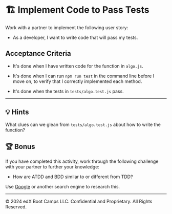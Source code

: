 # 🏗️ Implement Code to Pass Tests

Work with a partner to implement the following user story:

* As a developer, I want to write code that will pass my tests.

## Acceptance Criteria

* It's done when I have written code for the function in `algo.js`.

* It's done when I can run `npm run test` in the command line before I move on, to verify that I correctly implemented each method.

* It's done when the tests in `tests/algo.test.js` pass.

---

## 💡 Hints

What clues can we glean from `tests/algo.test.js` about how to write the function?

## 🏆 Bonus

If you have completed this activity, work through the following challenge with your partner to further your knowledge:

* How are ATDD and BDD similar to or different from TDD?

Use [Google](https://www.google.com) or another search engine to research this.

---

© 2024 edX Boot Camps LLC. Confidential and Proprietary. All Rights Reserved.